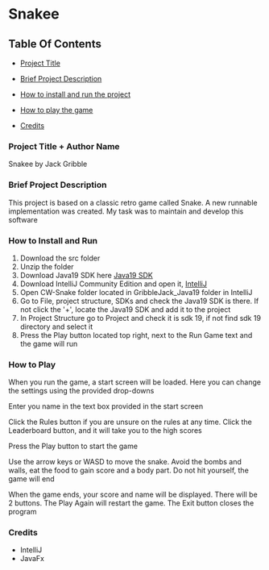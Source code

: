 
# Snakee

  

## Table Of Contents

  

- [Project Title](#project-title--author-name)

- [Brief Project Description](#brief-project-description)

- [How to install and run the project](#how-to-install-and-run)

- [How to play the game](#how-to-play)

- [Credits](#credits)

  

### Project Title + Author Name

Snakee by Jack Gribble

### Brief Project Description
This project is based on a classic retro game called Snake. A new runnable implementation was created. My task was to maintain and develop this software
  

### How to Install and Run
1. Download the src folder
2. Unzip the folder
3. Download Java19 SDK here [Java19 SDK](https://www.oracle.com/uk/java/technologies/downloads/#jdk19)
4. Download IntelliJ Community Edition and open it, [IntelliJ](https://www.jetbrains.com/idea/download/#section=windows)
5. Open CW-Snake folder located in GribbleJack_Java19 folder in IntelliJ
6. Go to File, project structure, SDKs and check the Java19 SDK is there. If not click the '+', locate the Java19 SDK and add it to the project
7. In Project Structure go to Project and check it is sdk 19, if not find sdk 19 directory and select it
8. Press the Play button located top right, next to the Run Game text and the game will run

  

### How to Play
When you run the game, a start screen will be loaded. Here you can change the settings using the provided drop-downs

Enter you name in the text box provided in the start screen

Click the Rules button if you are unsure on the rules at any time.
Click the Leaderboard button, and it will take you to the high scores

Press the Play button to start the game

Use the arrow keys or WASD to move the snake. Avoid the bombs and walls, eat the food to gain score and a body part. Do not hit yourself, the game will end

When the game ends, your score and name will be displayed. There will be 2 buttons.
The Play Again will restart the game.
The Exit button closes the program

### Credits
* IntelliJ
* JavaFx
